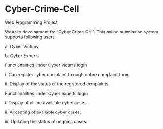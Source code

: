 # Cyber-Crime-Cell
Web Programming Project

Website development for “Cyber Crime Cell”.
This online submission system supports following users:

a. Cyber Victims

b. Cyber Experts

Functionalities under Cyber victims login

i. Can register cyber complaint through online complaint form.

ii. Display of the status of the registered complaints.  

Functionalities under Cyber experts login

i. Display of all the available cyber cases.

ii.  Accepting of available cyber cases.

iii. Updating the status of ongoing cases.

